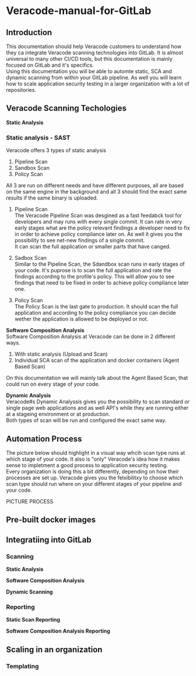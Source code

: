 # Veracode-manual-for-GitLab



## Introduction  
This documentation should help Veracode customers to understand how they ca integrate Veracode scanning technologies into GitLab. It is almost universal to many other CI/CD tools, but this documentation is mainly focused on GitLab and it's specifics.  
Using this documentation you will be able to automte static, SCA and dynamic scanning from within your GitLab pipeline. As well you will learn how to scale application security testing in a larger organization with a lot of repositories. 


## Veracode Scanning Techologies
**Static Analysis**  
### Static analysis - SAST  
Veracode offers 3 types of static analysis  
1. Pipeline Scan 
2. Sandbox Scan  
3. Policy Scan  
  
All 3 are run on different needs and have different purposes, all are based on the same engine in the background and all 3 should find the exact same results if the same binary is uploaded.  

1. Pipeline Scan  
The Veracode Pipeline Scan was desgined as a fast feedabck tool for developers and may runs with every single commit. It can rate in very early stages what are the policy relevant findings a developer need to fix in order to achieve policy compliance later on. As well it gives you the possibility to see net-new findings of a single commit.  
It can scan the full application or smaller parts that have canged.  
  
2. Sadbox Scan  
Similar to the Pipeline Scan, the Sdandbox scan runs in early stages of your code. It's puprose is to scan the full application and rate the findings according to the profile's policy. This will allow you to see findings that need to be fixed in order to achieve policy compliance later one.  
  
3. Policy Scan  
The Policy Scan is the last gate to production. It should scan the full application and according to the policy compliance you can decide wether the application is allowed to be deployed or not.  

**Software Composition Analysis**  
Software Composition Analysis at Veracode can be done in 2 different ways.  
  
1. With static analysis (Upload and Scan)  
2. Individual SCA scan of the application and docker containers (Agent Based Scan)  
  
On this documentation we will mainly talk about the Agent Based Scan, that could run on every stage of your code.  

**Dynamic Analysis**  
Veracode#s Dynamic Analyssis gives you the possibility to scan standard or single page web applications and as well API's while they are running either at a stageing environment or at production.  
Both types of scan will be run and configured the exact same way.  
  
## Automation Process  
The picture below should highlight in a visual way whcih scan type runs at which stage of your code. It also is "only" Veracode's idea how it makes sense to impletment a good process to application security testing.  
Every organization is doing this a bit differently, depending on how their processes are set up. Veracode gives you the felxibilitxy to choose which scan type should run where on your different stages of your pipeline and your code.  
  
PICTURE PROCESS


## Pre-built docker images


## Integratiing into GitLab

### Scanning  
**Static Analysis**

**Software Composition Analysis**

**Dynamic Scanning**

### Reporting
**Static Scan Reporting**

**Software Composition Analysis Reporting**


## Scaling in an organization

### Templating



